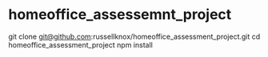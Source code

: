 # homeoffice_assessemnt_project

git clone git@github.com:russellknox/homeoffice_assessment_project.git
cd homeoffice_assessment_project
npm install

